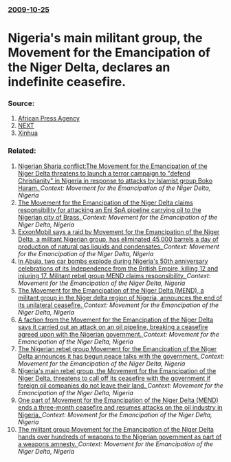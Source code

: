 ### [2009-10-25](/news/2009/10/25/index.md)

#  Nigeria's main militant group, the Movement for the Emancipation of the Niger Delta, declares an indefinite ceasefire. 




### Source:

1. [African Press Agency](http://www.apanews.net/apa.php?page=show_article_eng&id_article=109825)
2. [NEXT](http://234next.com/csp/cms/sites/Next/Home/5473824-146/MEND_declares_indefinite_ceasefire__.csp)
3. [Xinhua](http://news.xinhuanet.com/english/2009-10/25/content_12323083.htm)

### Related:

1. [Nigerian Sharia conflict:The Movement for the Emancipation of the Niger Delta threatens to launch a terror campaign to "defend Christianity" in Nigeria in response to attacks by Islamist group Boko Haram. ](/news/2013/04/16/nigerian-sharia-conflict-pthe-movement-for-the-emancipation-of-the-niger-delta-threatens-to-launch-a-terror-campaign-to-defend-christianity.md) _Context: Movement for the Emancipation of the Niger Delta, Nigeria_
2. [The Movement for the Emancipation of the Niger Delta claims responsibility for attacking an Eni SpA pipeline carrying oil to the Nigerian city of Brass. ](/news/2012/02/5/the-movement-for-the-emancipation-of-the-niger-delta-claims-responsibility-for-attacking-an-eni-spa-pipeline-carrying-oil-to-the-nigerian-ci.md) _Context: Movement for the Emancipation of the Niger Delta, Nigeria_
3. [ExxonMobil says a raid by Movement for the Emancipation of the Niger Delta, a militant Nigerian group, has eliminated 45,000 barrels a day of production of natural gas liquids and condensates. ](/news/2010/11/16/exxonmobil-says-a-raid-by-movement-for-the-emancipation-of-the-niger-delta-a-militant-nigerian-group-has-eliminated-45-000-barrels-a-day-o.md) _Context: Movement for the Emancipation of the Niger Delta, Nigeria_
4. [In Abuja, two car bombs explode during Nigeria's 50th anniversary celebrations of its Independence from the British Empire, killing 12 and injuring 17. Militant rebel group MEND claims responsibility. ](/news/2010/10/1/in-abuja-two-car-bombs-explode-during-nigeria-s-50th-anniversary-celebrations-of-its-independence-from-the-british-empire-killing-12-and-i.md) _Context: Movement for the Emancipation of the Niger Delta, Nigeria_
5. [The Movement for the Emancipation of the Niger Delta (MEND), a militant group in the Niger delta region of Nigeria, announces the end of its unilateral ceasefire. ](/news/2010/01/31/the-movement-for-the-emancipation-of-the-niger-delta-mend-a-militant-group-in-the-niger-delta-region-of-nigeria-announces-the-end-of-its.md) _Context: Movement for the Emancipation of the Niger Delta, Nigeria_
6. [ A faction from the Movement for the Emancipation of the Niger Delta says it carried out an attack on an oil pipeline, breaking a ceasefire agreed upon with the Nigerian government. ](/news/2009/12/19/a-faction-from-the-movement-for-the-emancipation-of-the-niger-delta-says-it-carried-out-an-attack-on-an-oil-pipeline-breaking-a-ceasefire.md) _Context: Movement for the Emancipation of the Niger Delta, Nigeria_
7. [ The Nigerian rebel group Movement for the Emancipation of the Niger Delta announces it has begun peace talks with the government. ](/news/2009/11/15/the-nigerian-rebel-group-movement-for-the-emancipation-of-the-niger-delta-announces-it-has-begun-peace-talks-with-the-government.md) _Context: Movement for the Emancipation of the Niger Delta, Nigeria_
8. [ Nigeria's main rebel group, the Movement for the Emancipation of the Niger Delta, threatens to call off its ceasefire with the government if foreign oil companies do not leave their land. ](/news/2009/11/1/nigeria-s-main-rebel-group-the-movement-for-the-emancipation-of-the-niger-delta-threatens-to-call-off-its-ceasefire-with-the-government-i.md) _Context: Movement for the Emancipation of the Niger Delta, Nigeria_
9. [ One part of Movement for the Emancipation of the Niger Delta (MEND) ends a three-month ceasefire and resumes attacks on the oil industry in Nigeria. ](/news/2009/10/16/one-part-of-movement-for-the-emancipation-of-the-niger-delta-mend-ends-a-three-month-ceasefire-and-resumes-attacks-on-the-oil-industry-in.md) _Context: Movement for the Emancipation of the Niger Delta, Nigeria_
10. [ The militant group Movement for the Emancipation of the Niger Delta hands over hundreds of weapons to the Nigerian government as part of a weapons amnesty. ](/news/2009/08/22/the-militant-group-movement-for-the-emancipation-of-the-niger-delta-hands-over-hundreds-of-weapons-to-the-nigerian-government-as-part-of-a.md) _Context: Movement for the Emancipation of the Niger Delta, Nigeria_
